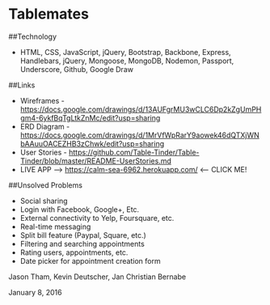 # Tablemates

##Technology

* HTML, CSS, JavaScript, jQuery, Bootstrap, Backbone, Express, Handlebars, jQuery, Mongoose, MongoDB, Nodemon, Passport, Underscore, Github, Google Draw

##Links
* Wireframes - https://docs.google.com/drawings/d/13AUFgrMU3wCLC6Dp2kZgUmPHgm4-6ykfBqTgLtkZnMc/edit?usp=sharing
* ERD Diagram - https://docs.google.com/drawings/d/1MrVfWpRarY9aowek46dQTXjWNbAAuuOACEZHB3zChwk/edit?usp=sharing
* User Stories - https://github.com/Table-Tinder/Table-Tinder/blob/master/README-UserStories.md
* LIVE APP --> https://calm-sea-6962.herokuapp.com/ <-- CLICK ME!

##Unsolved Problems

* Social sharing
* Login with Facebook, Google+, Etc.
* External connectivity to Yelp, Foursquare, etc.
* Real-time messaging
* Split bill feature (Paypal, Square, etc.)
* Filtering and searching appointments
* Rating users, appointments, etc.
* Date picker for appointment creation form

Jason Tham, Kevin Deutscher, Jan Christian Bernabe

January 8, 2016
